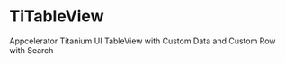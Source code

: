 TiTableView
===========

Appcelerator Titanium UI TableView with Custom Data and Custom Row with Search